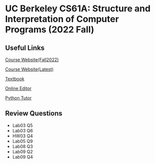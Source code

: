 # UC Berkeley CS61A: Structure and Interpretation of Computer Programs (2022 Fall)

## Useful Links

[Course Website(Fall2022)](https://inst.eecs.berkeley.edu/~cs61a/fa22/)

[Course Website(Latest)](https://cs61a.org/)

[Textbook](http://composingprograms.com/)

[Online Editor](https://code.cs61a.org/)

[Python Tutor](https://pythontutor.com/cp/composingprograms.html#mode=edit)

## Review Questions

- Lab03 Q5
- Lab03 Q6
- HW03 Q4
- Lab05 Q9
- Lab08 Q3
- Lab09 Q2
- Lab09 Q4
